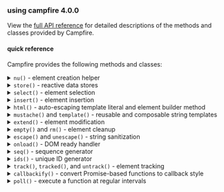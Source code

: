 ### using campfire 4.0.0

View the [full API reference](/site/docs/modules/campfire.html) for detailed descriptions of the methods and classes
provided by Campfire.

#### quick reference

Campfire provides the following methods and classes:

<details>
<summary><code>nu()</code> - element creation helper</summary>

Creates a new DOM element with a fluent builder API.

##### Create a simple element

```js
const [div] = cf.nu("div")
    .content("Hello World")
    .attr("id", "greeting")
    .done();
```

##### Button with click handler

```js
const [button] = cf.nu("button#submit.primary")
    .content("Submit")
    .attr("type", "submit")
    .on("click", () => console.log("Clicked!"))
    .style("backgroundColor", "blue")
    .done();
```

##### Element with classes

```js
const [card] = cf.nu(".card.shadow") // Creates div by default
    .content("Card content")
    .done();
```

##### Element with reactive template using NuBuilder::html()

```js
const name = cf.store({ value: "John" });
const role = cf.store({ value: "User" });

const [profile] = cf.nu("div.profile")
    .deps({ name, role })
    // render function runs again whenever name/role change
    .render(({ name, role }, { b, first }) =>
        b
            .html`<h2>${name}</h2><p>Role: ${role}</p>`
            .style("color", role === "Admin" ? "red" : "blue")
            // can detect if this is first render or a re-render
            .attr("data-initialized", first ? "initializing" : "updated")
    )
    .done();
```

##### Reactive content with builder pattern

```js
const name = cf.store({ value: "John" });
const admin = cf.store({ value: false });

const [greeting] = cf.nu("h1")
  .deps({ name, admin })
  .render(({ name, admin }, { b }) => b
    .content(`Hello, ${name}!`)
    .style("color", admin ? "red" : "black")
    .attr("title", admin ? "Administrator" : "User");
  )
  .done();
```

##### Direct HTML templating in render function

```js
const name = cf.store({ value: "John" });

const renderGreeting = (name: string) => 
  cf.html`<span>Hello, ${name}</span>`

const [greeting] = cf.nu("h1")
  .deps({ name })
  // b.html() sets innerHTML without escaping
  // use b.content() to do it safely
  .render(({ name }, { b }) => b.html(renderGreeting(name)))
  .done();

// or you can disable escaping with nu(...).raw(true).done()
```

##### Select multiple created elements with `.gimme()`

```js
const [card, title, desc] = cf.nu("div.card")
    .html(`
    <h2 class="title">Card Title</h2>
    <p class="desc">Description</p>
  `)
    .gimme(".title", ".desc") // Variadic - pass any number of selectors
    .done();
```

##### Compose elements with reactive children

```js
const parentData = cf.store({ value: "Parent content" });
const childData = cf.store({ value: "Child content" });
// Parent with slots for child components
const [parent] = cf.nu("section", {
    deps: { data: parentData },
    render: ({ data }) => `
    <h3>${data}</h3>
    <cf-slot name="child"></cf-slot>
  `,
    children: {
        // Child components maintain independent reactivity
        // and are preserved between re-renders of the parent
        child: cf.nu("div")
            .deps({ data: childData })
            .render(({ data }) => data)
            .done(),
    },
}).done();
```

##### Compose with multiple reactive children in a single slot

```js
const items = cf.store({ type: "list", value: ["Item 1", "Item 2", "Item 3"] });

// Create multiple listItem components
const listItems = items.value.map((text) =>
    cf.nu("li")
        .content(text)
        .done()
);

// Create container and insert children
const [container] = cf.nu("div")
    .html`
    <h3>Item List</h3>
    <ul><cf-slot name="items"></cf-slot></ul>
  `
    .children({ listItems })
    .done();
```

##### Clearing attributes and styles conditionally

```js
const disabled = cf.store({ value: false });
const theme = cf.store({ value: "light" });

const themes = {
    dark: { backgroundColor: "#303030", color: "white" },
    light: { backgroundColor: "#f5f4f0", color: "#202020" },
};

const [button] = cf.nu("button")
    .content("Click me")
    .deps({ disabled, theme })
    .render(({ disabled, theme }, { b }) => {
        // Conditionally set or clear attributes (empty string clears)
        b.attr("disabled", disabled ? "disabled" : "");

        b.style("backgroundColor", themes[theme].backgroundColor);
        b.style("color", themes[theme].color);
        return b;
    })
    // assign click listener
    .on("click", () => theme.update(theme.value === "light" ? "dark" : "light"))
    .done();
```

##### Track elements for global access (see track() and untrack() below)

```js
// Create and globally track an element by ID
const [modal] = cf.nu("div.modal")
    .content("Modal Content")
    .track("app-modal") // Register with global tracking system
    .done();

// Later, retrieve the element from anywhere
const elt = cf.tracked("app-modal");
if (elt) {
    elt.style.display = "block";
}

// when done
cf.untrack("app-modal");
```

</details>

<details>
<summary><code>store()</code> - reactive data stores</summary>

Creates reactive data stores to manage state with automatic UI updates.

##### A simple value store

```js
const counter = cf.store({ value: 0 });
counter.update(5); // Sets value to 5
counter.current(); // Gets current value (5)
```

##### Subscribe to changes

```js
counter.on("change", (event) => {
    console.log(`Value changed to ${event.value}`);
});

// Optionally trigger the callback immediately with current value
counter.on("change", (event) => {
    console.log(`Value changed to ${event.value}`);
}, true); // Pass true to call immediately
```

##### List store for arrays

```js
const todoList = cf.store({ type: "list", value: ["Buy milk"] });
todoList.push("Walk dog"); // Adds to the end
todoList.remove(0); // Removes first item
todoList.clear(); // Empties the list
```

##### Map store for key-value data

```js
const user = cf.store({
    type: "map",
    value: { name: "John", age: 30 },
});
user.set("location", "New York"); // Add/update a property
user.delete("age"); // Remove a property
user.clear(); // Empty the map
```

##### Subscribe to all events with any()

```js
todoList.any((event) => {
    console.log(`Event type: ${event.type}`);
});
```

##### Update values with a transform function

```js
const counter = cf.store({ value: 10 });

// Using a value directly
counter.update(20);

// Using a transform function
counter.update((currentValue) => currentValue + 5); // Increments by 5

// More complex transformations
const user = cf.store({
    type: "map",
    value: { name: "John", visits: 0, lastVisit: null },
});

// Update multiple properties based on current value
user.update((current) => ({
    ...current,
    visits: current.visits + 1,
    lastVisit: new Date(),
}));
```

</details>

<details>
<summary><code>select()</code> - element selection</summary>

Selects elements from the DOM with a unified API.

##### Select a single element (returns an array with one item)

```js
const [header] = cf.select({ s: "#page-header" });
// or if you need the ref for passing somewhere:
const header = cf.select({ s: "#page-header", single: true });
```

##### Select from a specific parent element

```js
const [submitButton] = cf.select({
    s: 'button[type="submit"]',
    from: formElement,
});
```

##### Select multiple elements

```js
const paragraphs = cf.select({
    s: "p",
    all: true,
});
```

##### Combining with other operations

```js
cf.select({ s: ".cards", all: true }).forEach((card) => {
    cf.extend(card, { style: { border: "1px solid black" } });
});
```

</details>

<details>
<summary><code>insert()</code> - element insertion</summary>

Inserts elements into the DOM at specific positions.

##### Insert at the end of a container

```js
cf.insert([elt], { into: container });
```

##### Insert at the start of a container

```js
cf.insert([elt], { into: container, at: "start" });
```

##### Insert before (as siblings of) another element

```js
cf.insert([elt], { before: referenceElement });
```

##### Insert multiple elements after (as siblings of) another element

```js
cf.insert([elt1, elt2], { after: referenceElement });
```

##### Create and insert in one step

```js
cf.insert(cf.nu().content("New content").done(), { into: document.body });
```

</details>

<details>
<summary><code>html()</code> - auto-escaping template literal and element builder method</summary>

Creates HTML strings with automatic escaping of interpolated values.

##### Basic usage with automatic escaping

```js
const username = '<script>alert("XSS")</script>';
const greeting = cf.html`Hello, ${username}!`;
// Result: "Hello, &lt;script&gt;alert("XSS")&lt;/script&gt;!"
```

##### Use r() to disable escaping for trusted content

```js
const trusted = cf.r('"<b>Bold text</b>"');
const message = cf.html`Safe message: ${trusted}`;
// Result: "Safe message: "<b>Bold text</b>""
```

##### Use with element creation

```js
const [div] = cf.nu("div")
    .deps({ user })
    // .html() is equivalent to .content().raw(true)
    .html(({ user }) => cf.html`<h1>Title</h1><p>${user}</p>`)
    .done();
```

</details>

<details>
<summary><code>mustache()</code> and <code>template()</code> - reusable and composable string templates</summary>

A lightweight implementation of the Mustache templating system for string interpolation.

##### Basic variable interpolation (escaped by default)

```js
const result = cf.mustache("Hello, {{ name }}!", { name: "John" });
// Result: "Hello, John!"
```

##### Unescaped HTML content

```js
const result = cf.mustache("Welcome, {{{ userHtml }}}!", {
    userHtml: "<b>Admin</b>",
});
// Result: "Welcome, <b>Admin</b>!"
```

##### Sections - conditionally show content

```js
const result = cf.mustache(
    "{{#loggedIn}}Welcome back!{{/loggedIn}}{{^loggedIn}}Please log in.{{/loggedIn}}",
    { loggedIn: true },
);
// Result: "Welcome back!"
```

##### Array iteration with sections

```js
const result = cf.mustache(
    "<ul>{{#items}}<li>{{name}}</li>{{/items}}</ul>",
    { items: [{ name: "Item 1" }, { name: "Item 2" }] },
);
```

##### Working with primitive arrays

```js
const result = cf.mustache(
    "Numbers: {{#numbers}}{{.}}, {{/numbers}}",
    { numbers: [1, 2, 3] },
);
// Result: "Numbers: 1, 2, 3, "
```

##### Context changes with object values

```js
const result = cf.mustache(
    "{{#user}}Name: {{name}}, Age: {{age}}{{/user}}",
    { user: { name: "John", age: 30 } },
);
// Result: "Name: John, Age: 30"
```

##### Nested sections

```js
const result = cf.mustache(
    "{{#user}}{{name}} {{#admin}}(Admin){{/admin}}{{^admin}}(User){{/admin}}{{/user}}",
    { user: { name: "John", admin: true } },
);
// Result: "John (Admin)"
```

##### Escaping mustache syntax

```js
const result = cf.mustache(
    "This is not a variable: \\{{ name }}",
    { name: "John" },
);
// Result: "This is not a variable: {{ name }}"
```

##### Create reusable template function (compile once, render many times)

```js
// Compile template once
const greet = cf.template("Hello, {{ name }}!");

// Use multiple times with different data
const aliceGreeting = greet({ name: "Alice" }); // "Hello, Alice!"
const bobGreeting = greet({ name: "Bob" }); // "Hello, Bob!"
```

</details>

<details>
<summary><code>extend()</code> - element modification</summary>

Modifies existing DOM elements with the same options as `nu()`.\
New in v4.0.0-rc17: x(), an alias for nu() that uses the same builder API.

##### Basic usage

```js
const element = document.querySelector("#my-element");
cf.extend(element, {
    contents: "New content",
    style: { color: "red", fontSize: "16px" },
});

// or
cf.x(element)
    .content("New content")
    .style({ color: "red", fontSize: "16px" })
    .done();
```

##### With reactive data

```js
const title = cf.store({ value: "Initial Title" });

cf.extend(header, {
    render: ({ title }) => `Page: ${title}`,
    deps: { title },
});

// or

cf.x(header)
    .deps({ title })
    .render(({ title }) => `Page: ${title}`)
    .done();
```

</details>

<details>
<summary><code>empty()</code> and <code>rm()</code> - element cleanup</summary>

Remove elements or their contents from the DOM.

##### Empty an element (removes all children)

```js
cf.empty(container);
```

##### Remove element entirely

```js
cf.rm(element);
```

</details>

<details>
<summary><code>escape()</code> and <code>unescape()</code> - string sanitization</summary>

Simple HTML escaping and unescaping utilities. These are the bare minimum for inserting text into the DOM - you should
look to a different library for more complex needs.

```js
escape("<script>alert('XSS')</script>"); // "&lt;script&gt;alert('XSS')&lt;/script&gt;"

// Unescape previously escaped strings
unescape("&lt;script&gt;alert('XSS')&lt;/script&gt;"); // "<script>alert('XSS')</script>"
```

</details>

<details>
<summary><code>onload()</code> - DOM ready handler</summary>

Executes code when the DOM is fully loaded.

```js
cf.onload(() => {
    // Initialize application
    const [app] = cf.nu("div#app").done();
    cf.insert(app, { into: document.body });
});
```

</details>

<details>
<summary><code>seq()</code> - sequence generator</summary>

Generates numerical sequences for iteration.

##### Range from 0 to 5 (exclusive)

```js
cf.seq(5); // [0, 1, 2, 3, 4]
```

##### Range from 2 to 7 (exclusive)

```js
cf.seq(2, 7); // [2, 3, 4, 5, 6]
```

##### Range with custom step

```js
cf.seq(1, 10, 2); // [1, 3, 5, 7, 9]
```

##### Creating multiple elements with seq

```js
cf.seq(5).forEach((i) => {
    const [item] = cf.nu("li")
        .content(`Item ${i + 1}`)
        .done();
    cf.insert(item, { into: listElement });
});
```

</details>

<details>
<summary><code>ids()</code> - unique ID generator</summary>

Generates unique IDs with an optional prefix. Useful for creating HTML element IDs.

##### Basic usage

```js
const generateId = cf.ids(); // Default prefix is 'cf-'
const id1 = generateId(); // e.g. "cf-a1b2c3"

// With custom prefix
const generateButtonId = cf.ids("btn");
const buttonId = generateButtonId(); // e.g. "btn-g7h8i9"
```

##### Creating elements with unique IDs

```js
const idGenerator = cf.ids("form-field");

cf.seq(3).forEach(() => {
    const fieldId = idGenerator();
    const [field, label] = cf.nu("div.form-field")
        .html`
      <label for="${fieldId}">Field</label>
      <input id="${fieldId}" type="text">
    `
        .gimme("label", "input")
        .done();
});
```

##### Connected form elements with unique IDs

```js
const getId = cf.ids("profile");

const LabeledInput = (labelText, type = "text") => {
    const fieldId = getId();
    return cf.nu("div.form-group")
        .html`
      <label for="${fieldId}">${labelText}</label>
      <input id="${fieldId}" type="${type}">
    `
        .done();
};

const [emailGroup] = LabeledInput("Username", "email");
```

</details>

<details>
<summary><code>track()</code>, <code>tracked()</code>, and <code>untrack()</code> - element tracking</summary>

Provides a global registry to track and retrieve elements by custom IDs.

##### Track elements for later use

```js
// Create and track elements
const [header] = cf.nu("header")
    .content("App Header")
    .done();

// Track the element with a custom ID
cf.track("main-header", header);

// Later retrieve the element from anywhere in your code
const retrievedHeader = cf.tracked("main-header");
```

##### Cleanup tracked elements

```js
// Remove tracking when it's no longer needed
function removeComponent() {
    const component = cf.tracked("my-component");
    if (component) {
        cf.rm(component);
        cf.untrack("my-component");
    }
}
```

</details>

<details>
<summary><code>callbackify()</code> - convert Promise-based functions to callback style</summary>

Converts a function that returns a Promise into a function that accepts a Node-style callback. Especially useful for
using async operations in Store event handlers.

##### Using with Store event handlers

```js
// Store event handlers are expected to be synchronous
// This pattern enables async operations without marking the handler as async

// Define an async operation
const loadEditorAsync = async (postId) => {
    const content = await fetchPostContent(postId);
    const [element, editor] = await createEditor(content);
    return { element, editor };
};

// In a store subscription:
postStore.on("update", (event) => {
    // Launch the async operation properly
    callbackify(loadEditorAsync)(
        (err, result) => {
            if (err) {
                console.error("Failed to load editor:", err);
                return;
            }

            // Handle the result when the async operation completes
            const { element, editor } = result;
            cf.insert(element, { into: container });
            postStore.set("editor", editor);
        },
        event.value,
    );
});
```

##### Integrating with callback-based APIs

```js
// Original async function
const getUser = async (userId) => {
    const response = await fetch(`/api/users/${userId}`);
    return response.json();
};

// Convert to callback style
const getUserCb = cf.callbackify(getUser);

// Use with a callback
getUserCb((err, data) => {
    if (err) {
        console.error("Error:", err);
        return;
    }
    console.log("User data:", data);
}, "12345");
```

##### Error handling with callbackify

```js
const processItems = async (items) => {
    // This might throw errors
    const results = await Promise.all(items.map(processItem));
    return results;
};

// Safe error handling with callbackify
cf.store({ value: [] }).on("update", (event) => {
    cf.callbackify(processItems)(
        (error, results) => {
            if (error) {
                errorStore.update(`Processing failed: ${error.message}`);
                return;
            }
            resultStore.update(results);
        },
        event.value,
    );
});
```

</details>

<details>
<summary><code>poll()</code> - execute a function at regular intervals</summary>

Repeatedly executes a function at specified intervals with proper cleanup.

##### Basic polling example

```js
// Check for updates every 5 seconds, starting 5 seconds from now
const stopPolling = cf.poll(() => checkMessages(user), 5000);

// Or call immediately:
const stopPolling = cf.poll(
    () => checkMessages(user),
    5000,
    /* callNow */ true,
);

// Later, when you want to stop polling:
stopPolling();
```

##### Passing messages out of poll()

You can use stores to pass messages out of the poll function, aside from just using good old-fashioned closures:

```js
const messages = cf.store({ type: "list", value: [] });

const stopMessagePolling = cf.poll(
    () => {
        fetch("/api/messages")
            .then((response) => response.json())
            .then((data) => messages.update(data));
    },
    10000,
    true,
);

// Cancel polling when component is removed
const cleanup = () => {
    stopMessagePolling();
    messages.dispose();
};
```

</details>
